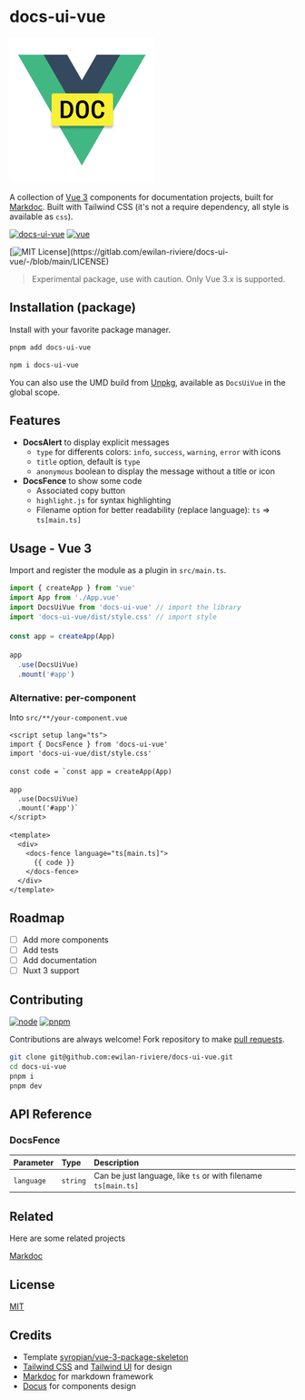 # docs-ui-vue

![Logo](/libs/docs-ui-vue/public/docs-ui-vue.png)

A collection of [Vue 3](https://vuejs.org) components for documentation projects, built for [Markdoc](https://markdoc.io). Built with Tailwind CSS (it's not a require dependency, all style is available as `css`).

[![docs-ui-vue](https://img.shields.io/npm/v/docs-ui-vue.svg?style=flat-square&color=cb3837&logo=npm&logoColor=ffffff)](https://www.npmjs.com/package/docs-ui-vue)
[![vue](https://img.shields.io/static/v1?label=Vue&message=v3.x&color=4FC08D&style=flat-square&logo=vue.js&logoColor=ffffff)](https://vuejs.org)
<!-- [![tests](https://github.com/ewilan-riviere/docs-ui-vue/actions/workflows/test.yml/badge.svg?branch=main)](https://github.com/ewilan-riviere/docs-ui-vue/actions/workflows/test.yml) -->
[![MIT License](https://img.shields.io/apm/l/atomic-design-ui.svg?)](https://gitlab.com/ewilan-riviere/docs-ui-vue/-/blob/main/LICENSE)

> Experimental package, use with caution. Only Vue 3.x is supported.

## Installation (package)

Install with your favorite package manager.

```bash
pnpm add docs-ui-vue
```

```bash
npm i docs-ui-vue
```

You can also use the UMD build from [Unpkg](https://unpkg.com/docs-ui-vue), available as `DocsUiVue` in the global scope.

## Features

- **DocsAlert** to display explicit messages
  - `type` for differents colors: `info`, `success`, `warning`, `error` with icons
  - `title` option, default is `type`
  - `anonymous` boolean to display the message without a title or icon
- **DocsFence** to show some code
  - Associated copy button
  - `highlight.js` for syntax highlighting
  - Filename option for better readability (replace language): `ts` => `ts[main.ts]`

## Usage - Vue 3

Import and register the module as a plugin in `src/main.ts`.

```ts
import { createApp } from 'vue'
import App from './App.vue'
import DocsUiVue from 'docs-ui-vue' // import the library
import 'docs-ui-vue/dist/style.css' // import style

const app = createApp(App)

app
  .use(DocsUiVue)
  .mount('#app')
```

### Alternative: per-component

Into `src/**/your-component.vue`

```vue
<script setup lang="ts">
import { DocsFence } from 'docs-ui-vue'
import 'docs-ui-vue/dist/style.css'

const code = `const app = createApp(App)

app
  .use(DocsUiVue)
  .mount('#app')`
</script>

<template>
  <div>
    <docs-fence language="ts[main.ts]">
      {{ code }}
    </docs-fence>
  </div>
</template>
```

## Roadmap

- [ ] Add more components
- [ ] Add tests
- [ ] Add documentation
- [ ] Nuxt 3 support

## Contributing

[![node](https://img.shields.io/static/v1?label=Node&message=v14.18&color=339933&style=flat-square&logo=node.js&logoColor=ffffff)](https://nodejs.org/en)
[![pnpm](https://img.shields.io/static/v1?label=pnpm&message=v7.x&color=F69220&style=flat-square&logo=pnpm&logoColor=ffffff)](https://pnpm.io)

Contributions are always welcome!
Fork repository to make [pull requests](https://github.com/ewilan-riviere/docs-ui-vue/pulls).

```bash
git clone git@github.com:ewilan-riviere/docs-ui-vue.git
cd docs-ui-vue
pnpm i
pnpm dev
```

## API Reference

### DocsFence

| Parameter  | Type     | Description                                                    |
| :--------- | :------- | :------------------------------------------------------------- |
| `language` | `string` | Can be just language, like `ts` or with filename `ts[main.ts]` |

## Related

Here are some related projects

[Markdoc](https://markdoc.io)

## License

[MIT](https://gitlab.com/ewilan-riviere/docs-ui-vue/-/blob/main/LICENSE)

## Credits

- Template [syropian/vue-3-package-skeleton](https://github.com/syropian/vue-3-package-skeleton)
- [Tailwind CSS](https://tailwindcss.com) and [Tailwind UI](https://tailwindui.com) for design
- [Markdoc](https://markdoc.io) for markdown framework
- [Docus](https://docus.com) for components design
